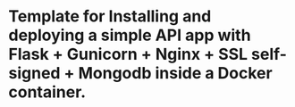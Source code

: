 # Template for Installing and deploying a simple API app with Flask + Gunicorn + Nginx + SSL self-signed + Mongodb inside a Docker container.




